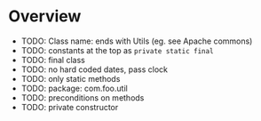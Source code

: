 # Overview


- TODO: Class name: ends with Utils (eg. see Apache commons)
- TODO: constants at the top as `private static final`
- TODO: final class
- TODO: no hard coded dates, pass clock
- TODO: only static methods
- TODO: package: com.foo.util
- TODO: preconditions on methods
- TODO: private constructor
